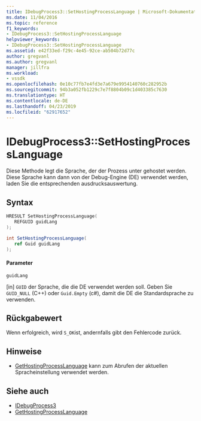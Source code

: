 ```yaml
---
title: IDebugProcess3::SetHostingProcessLanguage | Microsoft-Dokumentation
ms.date: 11/04/2016
ms.topic: reference
f1_keywords:
- IDebugProcess3::SetHostingProcessLanguage
helpviewer_keywords:
- IDebugProcess3::SetHostingProcessLanguage
ms.assetid: e42f33ed-f29c-4e45-92ce-ab504b72d77c
author: gregvanl
ms.author: gregvanl
manager: jillfra
ms.workload:
- vssdk
ms.openlocfilehash: 0e10c77fb7e4fd3e7a679e9954140760c282952b
ms.sourcegitcommit: 94b3a052fb1229c7e7f8804b09c1d403385c7630
ms.translationtype: HT
ms.contentlocale: de-DE
ms.lasthandoff: 04/23/2019
ms.locfileid: "62917652"
---
```

# <a name="idebugprocess3sethostingprocesslanguage"></a>IDebugProcess3::SetHostingProcessLanguage
Diese Methode legt die Sprache, der der Prozess unter gehostet werden. Diese Sprache kann dann von der Debug-Engine (DE) verwendet werden, laden Sie die entsprechenden ausdrucksauswertung.

## <a name="syntax"></a>Syntax

```cpp
HRESULT SetHostingProcessLanguage(
   REFGUID guidLang
);
```

```csharp
int SetHostingProcessLanguage(
   ref Guid guidLang
);
```

#### <a name="parameters"></a>Parameter
 `guidLang`

 [in] `GUID` der Sprache, die die DE verwendet werden soll. Geben Sie `GUID_NULL` (C++) oder `Guid.Empty` (c#), damit die DE die Standardsprache zu verwenden.

## <a name="return-value"></a>Rückgabewert
 Wenn erfolgreich, wird `S_OK`ist, andernfalls gibt den Fehlercode zurück.

## <a name="remarks"></a>Hinweise
- [GetHostingProcessLanguage](../../../extensibility/debugger/reference/idebugprocess3-gethostingprocesslanguage.md) kann zum Abrufen der aktuellen Spracheinstellung verwendet werden.

## <a name="see-also"></a>Siehe auch
- [IDebugProcess3](../../../extensibility/debugger/reference/idebugprocess3.md)
- [GetHostingProcessLanguage](../../../extensibility/debugger/reference/idebugprocess3-gethostingprocesslanguage.md)
